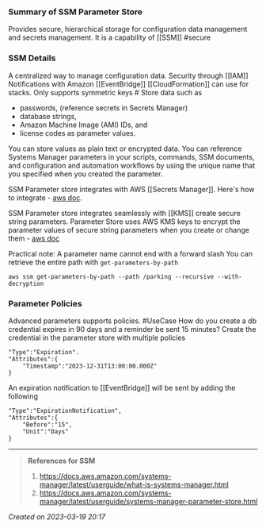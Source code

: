 ### Summary of SSM Parameter Store
Provides secure, hierarchical storage for configuration data management and secrets management. It is a capability of [[SSM]] #secure 
### SSM Details
A centralized way to manage configuration data.
Security through [[IAM]]
Notifications with Amazon [[EventBridge]]
[[CloudFormation]] can use for stacks.
Only supports symmetric keys #
Store data such as 
- passwords, (reference secrets in Secrets Manager)
- database strings, 
- Amazon Machine Image (AMI) IDs, and 
- license codes as parameter values. 
 
You can store values as plain text or encrypted data. You can reference Systems Manager parameters in your scripts, commands, SSM documents, and configuration and automation workflows by using the unique name that you specified when you created the parameter.

SSM Parameter store integrates with AWS [[Secrets Manager]]. Here's how to integrate -  [aws doc](https://docs.aws.amazon.com/systems-manager/latest/userguide/integration-ps-secretsmanager.html).

SSM Parameter store integrates seamlessly with [[KMS]] create secure string parameters. Parameter Store uses AWS KMS keys to encrypt the parameter values of secure string parameters when you create or change them - [aws doc](https://docs.aws.amazon.com/kms/latest/developerguide/services-parameter-store.html)

Practical note: A parameter name cannot end with a forward slash
You can retrieve the entire path with `get-parameters-by-path`
```
aws ssm get-parameters-by-path --path /parking --recursive --with-decryption
```
### Parameter Policies
Advanced parameters supports policies.
#UseCase How do you create a db credential expires in 90 days and a reminder be sent 15 minutes?
Create the credential in the parameter store with multiple policies
```
"Type":"Expiration".
"Attributes":{
	"Timestamp":"2023-12-31T13:00:00.000Z"
}
```
An expiration notification to [[EventBridge]] will be sent by adding the following
```
"Type":"ExpirationNotification",
"Attributes":{
	"Before":"15",
	"Unit":"Days"
}
```


---
> **References for SSM**
> 1. https://docs.aws.amazon.com/systems-manager/latest/userguide/what-is-systems-manager.html
> 2. https://docs.aws.amazon.com/systems-manager/latest/userguide/systems-manager-parameter-store.html
> 
 
*Created on 2023-03-19 20:17*